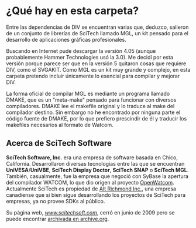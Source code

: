 # ¿Qué hay en esta carpeta?

Entre las dependencias de DIV se encuentran varias que, deduzco, salieron de un conjunto de librerías de SciTech llamado MGL, un kit pensado para el desarrollo de aplicaciones gráficas profesionales.

Buscando en Internet pude descargar la versión 4.05 (aunque probablemente Hammer Technologies usó la 3.0). Me decidí por esta versión porque parece ser que en la versión 5 quitaron cosas que requiere DIV, como el SVGAKIT. Como MGL es un kit muy grande y complejo, en esta carpeta pretendo incluir únicamente lo esencial para compilar y mejorar DIV.

La forma oficial de compilar MGL es mediante un programa llamado DMAKE, que es un "meta-make" pensado para funcionar con diversos compiladores. DMAKE lee el makefile original y lo traduce al make del compilador destino. Sin embargo no he encontrado por ninguna parte el código fuente de DMAKE, por lo que prefiero prescindir de él y traducir los makefiles necesarios al formato de Watcom.

## Acerca de SciTech Software

**SciTech Software, Inc.** era una empresa de software basada en Chico, California. Desarrollaron diversas tecnologías entre las que se encuentran **UniVESA**/**UniVBE**, **SciTech Display Doctor**, **SciTech SNAP** o **SciTech MGL**. También, casualmente, fue la empresa que negoció con SyBase la apertura del compilador WATCOM, lo que dio origen al proyecto [OpenWatcom](http://openwatcom.org). Actualmente SciTech es propiedad de [Alt Richmond Inc.](http://www.altrichmond.ca/), una empresa canadiense que si bien sigue desarrollando los proyectos de SciTech para empresas, ya no provee SDKs al público.

Su página web, _www.scitechsoft.com_, cerró en junio de 2009 pero se puede encontrar [archivada en archive.org](https://web.archive.org/web/*/http://www.scitechsoft.com).
